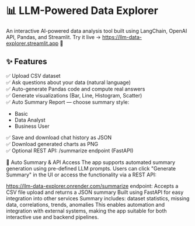# 📊 LLM-Powered Data Explorer
An interactive AI-powered data analysis tool built using LangChain, OpenAI API, Pandas, and Streamlit.
Try it live → https://llm-data-explorer.streamlit.app 🚀

## ✨ Features
✅ Upload CSV dataset  
✅ Ask questions about your data (natural language)  
✅ Auto-generate Pandas code and compute real answers  
✅ Generate visualizations (Bar, Line, Histogram, Scatter)  
✅ Auto Summary Report — choose summary style:
* Basic
* Data Analyst
* Business User  

✅ Save and download chat history as JSON  
✅ Download generated charts as PNG  
✅ Optional REST API: /summarize endpoint (FastAPI)  

📄 Auto Summary & API Access
The app supports automated summary generation using pre-defined LLM prompts. Users can click "Generate Summary" in the UI or access the functionality via a REST API:  

https://llm-data-explorer.onrender.com/summarize endpoint: Accepts a CSV file upload and returns a JSON summary
Built using FastAPI for easy integration into other services
Summary includes: dataset statistics, missing data, correlations, trends, anomalies
This enables automation and integration with external systems, making the app suitable for both interactive use and backend pipelines.
